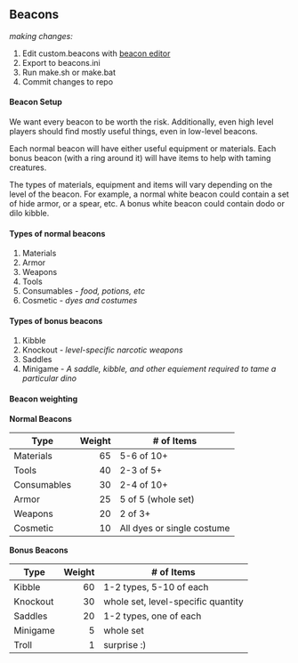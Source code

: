 ## Beacons

_making changes:_
1. Edit custom.beacons with [beacon editor](https://thezaz.com/beacon/)
2. Export to beacons.ini
3. Run make.sh or make.bat
4. Commit changes to repo

#### Beacon Setup

We want every beacon to be worth the risk. Additionally, even high level players should find mostly useful things, even in low-level beacons.

Each normal beacon will have either useful equipment or materials. Each bonus beacon (with a ring around it) will have items to help with taming creatures.

The types of materials, equipment and items will vary depending on the level of the beacon. For example, a normal white beacon could contain a set of hide armor, or a spear, etc. A bonus white beacon could contain dodo or dilo kibble.

#### Types of normal beacons

1. Materials
2. Armor
3. Weapons
4. Tools
5. Consumables - _food, potions, etc_
6. Cosmetic - _dyes and costumes_

#### Types of bonus beacons

1. Kibble
2. Knockout - _level-specific narcotic weapons_
3. Saddles
4. Minigame - _A saddle, kibble, and other equiement required to tame a particular dino_

#### Beacon weighting

__Normal Beacons__

| Type         |  Weight  |  # of Items |
| ---          |  ---:    |  ---
| Materials    |  65      |  5-6 of 10+
| Tools        |  40      |  2-3 of 5+
| Consumables  |  30      |  2-4 of 10+
| Armor        |  25      |  5 of 5 (whole set)
| Weapons      |  20      |  2 of 3+
| Cosmetic     |  10      |  All dyes or single costume

__Bonus Beacons__

| Type      |  Weight  |  # of Items |
| ---       |  ---:    |  ---
| Kibble    |  60      |  1-2 types, 5-10 of each
| Knockout  |  30      |  whole set, level-specific quantity
| Saddles   |  20      |  1-2 types, one of each
| Minigame  |  5       |  whole set
| Troll     |  1       |  surprise :)
